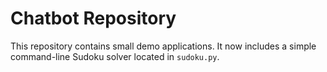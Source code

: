 # Chatbot Repository

This repository contains small demo applications. It now includes a simple
command-line Sudoku solver located in `sudoku.py`.
